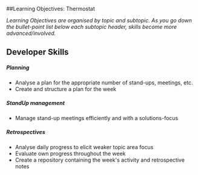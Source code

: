 ##Learning Objectives: Thermostat

*Learning Objectives are organised by topic and subtopic. As you go down the bullet-point list below each subtopic header, skills become more advanced/involved.*

## Developer Skills

##### Planning
- Analyse a plan for the appropriate number of stand-ups, meetings, etc.
- Create and structure a plan for the week

##### StandUp management
- Manage stand-up meetings efficiently and with a solutions-focus

##### Retrospectives
- Analyse daily progress to elicit weaker topic area focus
- Evaluate own progress throughout the week
- Create a repository containing the week's activity and retrospective notes

